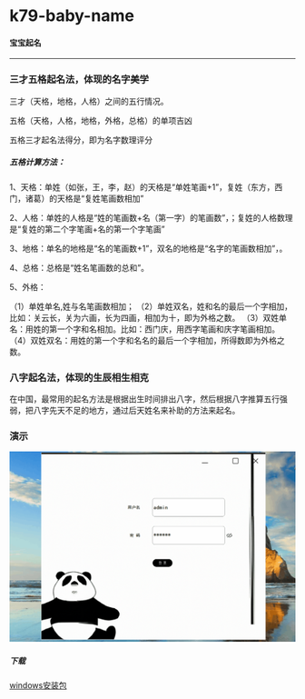# k79-baby-name
#### 宝宝起名

****
### 三才五格起名法，体现的名字美学

三才（天格，地格，人格）之间的五行情况。

五格（天格，人格，地格，外格，总格）的单项吉凶

五格三才起名法得分，即为名字数理评分

##### 五格计算方法：

1、天格：单姓（如张，王，李，赵）的天格是“单姓笔画+1”，复姓（东方，西门，诸葛）的天格是“复姓笔画数相加”

2、人格：单姓的人格是“姓的笔画数+名（第一字）的笔画数”，；复姓的人格数理是“复姓的第二个字笔画+名的第一个字笔画”

3、地格：单名的地格是“名的笔画数+1”，双名的地格是“名字的笔画数相加”，。

4、总格：总格是“姓名笔画数的总和”。

5、外格：

（1）单姓单名,姓与名笔画数相加；
（2）单姓双名，姓和名的最后一个字相加，比如：关云长，关为六画，长为四画，相加为十，即为外格之数。
（3）双姓单名：用姓的第一个字和名相加。比如：西门庆，用西字笔画和庆字笔画相加。
（4）双姓双名：用姓的第一个字和名名的最后一个字相加，所得数即为外格之数。

### 八字起名法，体现的生辰相生相克

在中国，最常用的起名方法是根据出生时间排出八字，然后根据八字推算五行强弱，把八字先天不足的地方，通过后天姓名来补助的方法来起名。

### 演示

![](https://github.com/a-fat-k79/IMG/blob/master/k79-baby-name/k79-baby-name.gif)

##### 下载

[windows安装包](https://github.com/a-fat-k79/IMG/raw/master/k79-baby-name/k79SwingSetup.exe) 
